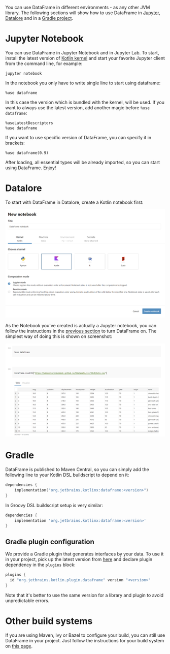 [//]: # (title: Installation)

You can use DataFrame in different environments - as any other JVM library.
The following sections will show how to use DataFrame in [Jupyter](#jupyter-notebook), [Datalore](#datalore) and in a [Gradle project](#gradle).

# Jupyter Notebook

You can use DataFrame in Jupyter Notebook and in Jupyter Lab.
To start, install the latest version of [Kotlin kernel](https://github.com/Kotlin/kotlin-jupyter#installation) and start your favorite Jupyter client from
the command line, for example:

```shell
jupyter notebook
```

In the notebook you only have to write single line to start using dataframe:

```text
%use dataframe
```

In this case the version which is bundled with the kernel, will be used.
If you want to always use the latest version, add another magic before `%use dataframe`:

```text
%useLatestDescriptors
%use dataframe
```

If you want to use specific version of DataFrame, you can specify it in brackets:

```text
%use dataframe(0.9)
```

After loading, all essential types will be already imported, so you can start using DataFrame. Enjoy!

# Datalore

To start with DataFrame in Datalore, create a Kotlin notebook first:

![Installation to Datalore](images/install/datalore-1.png)

As the Notebook you've created is actually a Jupyter notebook, you can follow the instructions in the [previous section](#jupyter-notebook) to turn DataFrame on. The simplest way of doing this is shown on screenshot:

![Datalore notebook](images/install/datalore-2.png)

# Gradle

DataFrame is published to Maven Central, so you can simply add the following line to your Kotlin DSL
buildscript to depend on it:

```kotlin
dependencies {
    implementation("org.jetbrains.kotlinx:dataframe:<version>")
}
```

In Groovy DSL buildscript setup is very similar:
```groovy
dependencies {
    implementation 'org.jetbrains.kotlinx:dataframe:<version>'
}
```

## Gradle plugin configuration

We provide a Gradle plugin that generates interfaces by your data.
To use it in your project, pick up the latest version from [here](https://plugins.gradle.org/plugin/org.jetbrains.kotlin.plugin.dataframe)
and declare plugin dependency in the `plugins` block:
```groovy
plugins {
  id "org.jetbrains.kotlin.plugin.dataframe" version "<version>"
}
```

Note that it's better to use the same version for a library and plugin to avoid unpredictable errors.

# Other build systems

If you are using Maven, Ivy or Bazel to configure your build, you can still use DataFrame in your project.
Just follow the instructions for your build system on [this page](https://search.maven.org/artifact/org.jetbrains.kotlinx/dataframe/0.8.0-dev-515/jar).
